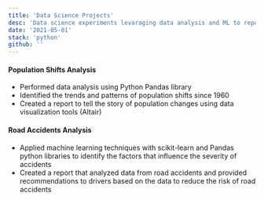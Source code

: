 ```yaml
---
title: 'Data Science Projects'
desc: 'Data science experiments levaraging data analysis and ML to report findings'
date: '2021-05-01'
stack: 'python'
github: ''
---
```


#### Population Shifts Analysis

- Performed data analysis using Python Pandas library
- Identified the trends and patterns of population shifts since 1960
- Created a report to tell the story of population changes using data visualization tools (Altair)

#### Road Accidents Analysis

- Applied machine learning techniques with scikit-learn and Pandas python libraries to identify the factors that influence the severity of accidents
- Created a report that analyzed data from road accidents and provided recommendations to drivers based on the data to reduce the risk of road accidents
